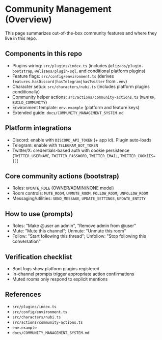 # Community Management (Overview)

This page summarizes out-of-the-box community features and where they live in this repo.

## Components in this repo
- Plugins wiring: `src/plugins/index.ts` (includes `@elizaos/plugin-bootstrap`, `@elizaos/plugin-sql`, and conditional platform plugins)
- Feature flags: `src/config/environment.ts` (derives `features.hasDiscord|hasTelegram|hasTwitter` from `.env`)
- Character setup: `src/characters/nubi.ts` (includes platform plugins conditionally)
- Community helper actions: `src/actions/community-actions.ts` (`MENTOR`, `BUILD_COMMUNITY`)
- Environment template: `env.example` (platform and feature keys)
- Extended guide: `docs/COMMUNITY_MANAGEMENT_SYSTEM.md`

## Platform integrations
- Discord: enable with `DISCORD_API_TOKEN` (+ app id). Plugin auto-loads
- Telegram: enable with `TELEGRAM_BOT_TOKEN`
- Twitter/X: credentials-based auth with cookie persistence (`TWITTER_USERNAME`, `TWITTER_PASSWORD`, `TWITTER_EMAIL`, `TWITTER_COOKIES=[]`)

## Core community actions (bootstrap)
- Roles: `UPDATE_ROLE` (OWNER/ADMIN/NONE model)
- Room controls: `MUTE_ROOM`, `UNMUTE_ROOM`, `FOLLOW_ROOM`, `UNFOLLOW_ROOM`
- Messaging/utilities: `SEND_MESSAGE`, `UPDATE_SETTINGS`, `UPDATE_ENTITY`

## How to use (prompts)
- Roles: "Make @user an admin", "Remove admin from @user"
- Mute: "Mute this channel"; Unmute: "Unmute this room"
- Follow: "Start following this thread"; Unfollow: "Stop following this conversation"

## Verification checklist
- Boot logs show platform plugins registered
- In-channel prompts trigger appropriate action confirmations
- Muted rooms only respond to explicit mentions

## References
- `src/plugins/index.ts`
- `src/config/environment.ts`
- `src/characters/nubi.ts`
- `src/actions/community-actions.ts`
- `env.example`
- `docs/COMMUNITY_MANAGEMENT_SYSTEM.md`
